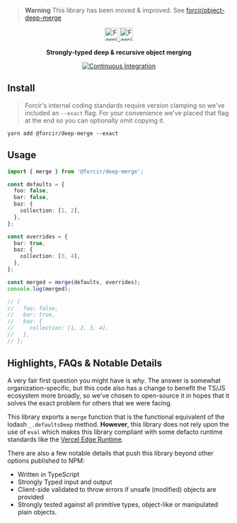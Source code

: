 > **Warning**
> This library has been moved & improved. See [forcir/object-deep-merge](https://github.com/forcir/object-deep-merge)

<p align="center"></p>
<div align="center">
  <a href="https://www.forcir.com/#gh-light-mode-only" target="_blank">
    <img src="https://cdn.forcir.com/logos/slate.svg" alt="Forcir Logo" height="30">
  </a>
  <a href="https://www.forcir.com/#gh-dark-mode-only" target="_blank">
    <img src="https://cdn.forcir.com/logos/common.svg" alt="Forcir Logo" height="30">
  </a>
</div>
<p align="center"><strong>Strongly-typed deep & recursive object merging</strong></p>

<p align="center">
  <a href="https://github.com/forcir/deep-merge/actions/workflows/ci.yml">
    <img src="https://github.com/forcir/deep-merge/actions/workflows/ci.yml/badge.svg" alt="Continuous Integration">
  </a>
</p>

## Install

> Forcir's internal coding standards require version clamping so we've included an `--exact` flag. For your convenience we've placed that flag at the end so you can optionally omit copying it.

```
yarn add @forcir/deep-merge --exact
```

## Usage

```ts
import { merge } from '@forcir/deep-merge';

const defaults = {
  foo: false,
  bar: false,
  baz: {
    collection: [1, 2],
  },
};

const overrides = {
  bar: true,
  baz: {
    collection: [3, 4],
  },
};

const merged = merge(defaults, overrides);
console.log(merged);

// {
//   foo: false,
//   bar: true,
//   baz: {
//     collection: [1, 2, 3, 4],
//   },
// };
```

## Highlights, FAQs & Notable Details

A very fair first question you might have is _why_. The answer is somewhat organization-specific, but this code also has a change to benefit the TS/JS ecosystem more broadly, so we've chosen to open-source it in hopes that it solves the exact problem for others that we were facing.

This library exports a `merge` function that is the functional equivalent of the lodash `_.defaultsDeep` method. **However**, this library does not rely upon the use of `eval` which makes this library compliant with some defacto runtime standards like the [Vercel Edge Runtime](https://vercel.com/docs/concepts/functions/edge-functions#unsupported-apis).

There are also a few notable details that push this library beyond other options published to NPM:

- Written in TypeScript
- Strongly Typed input and output
- Client-side validated to throw errors if unsafe (modified) objects are provided
- Strongly tested against all primitive types, object-like or manipulated plain objects.
